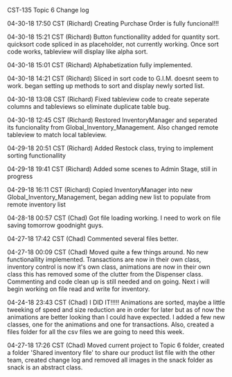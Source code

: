 CST-135 Topic 6 Change log

04-30-18 17:50 CST (Richard) Creating Purchase Order is fully funcional!!!

04-30-18 15:21 CST (Richard) Button functionallity added for quantity sort. quicksort code spliced in as placeholder, not currently working. Once sort code works, tableview will display like alpha sort.

04-30-18 15:01 CST (Richard) Alphabetization fully implemented.

04-30-18 14:21 CST (Richard) Sliced in sort code to G.I.M. doesnt seem to work. began setting up methods to sort and display newly sorted list.

04-30-18 13:08 CST (Richard) Fixed tableview code to create seperate columns and tableviews so eliminate duplicate table bug.

04-30-18 12:45 CST (Richard) Restored InventoryManager and seperated its funcionality from Global_Inventory_Management. Also changed remote tableview to match local tableview.

04-29-18 20:51 CST (Richard) Added Restock class, trying to implement sorting functionallity

04-29-18 19:41 CST (Richard) Added some scenes to Admin Stage, still in progress

04-29-18 16:11 CST (Richard) Copied InventoryManager into new Global_Inventory_Management, began adding new list to populate from remote inventory list

04-28-18 00:57 CST (Chad) Got file loading working. I need to work on file saving tomorrow goodnight guys.

04-27-18 17:42 CST (Chad) Commented several files better.

04-27-18 00:09 CST (Chad) Moved quite a few things around. No new functionallity implemented. Transactions are now in their own class, inventory control is now it's own class, 			animations are now in their own class this has removed some of the clutter from the Dispenser class. Commenting and code clean up is still needed and on  			going. Next i will begin working on file read and write for inventory.

04-24-18 23:43 CST (Chad) I DID IT!!!!!  Animations are sorted, maybe a little tweeking of speed and size reduction are in order for later but as of now the animations 					are better looking than I could have expected. I added a few new classes, one for the animations and one for transactions. Also, created a files folder 				for all the csv files we are going to need this week.

04-27-18 17:26 CST (Chad) Moved current project to Topic 6 folder, created a folder 'Shared inventory file' to share our product list file with the other team, created change 					log and removed all images in the snack folder as snack is an abstract class.
